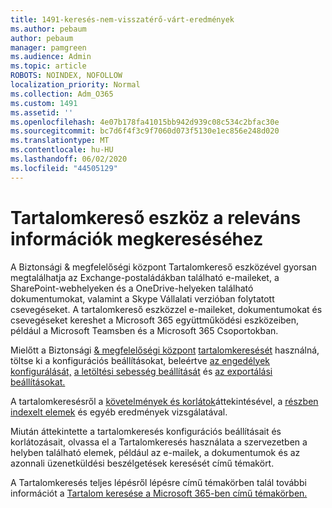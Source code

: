 ```yaml
---
title: 1491-keresés-nem-visszatérő-várt-eredmények
ms.author: pebaum
author: pebaum
manager: pamgreen
ms.audience: Admin
ms.topic: article
ROBOTS: NOINDEX, NOFOLLOW
localization_priority: Normal
ms.collection: Adm_O365
ms.custom: 1491
ms.assetid: ''
ms.openlocfilehash: 4e07b178fa41015bb942d939c08c534c2bfac30e
ms.sourcegitcommit: bc7d6f4f3c9f7060d073f5130e1ec856e248d020
ms.translationtype: MT
ms.contentlocale: hu-HU
ms.lasthandoff: 06/02/2020
ms.locfileid: "44505129"
---
```

# <a name="content-search-tool-to-find-relevant-info"></a>Tartalomkereső eszköz a releváns információk megkereséséhez

A Biztonsági & megfelelőségi központ Tartalomkereső eszközével gyorsan megtalálhatja az Exchange-postaládákban található e-maileket, a SharePoint-webhelyeken és a OneDrive-helyeken található dokumentumokat, valamint a Skype Vállalati verzióban folytatott csevegéseket. A tartalomkereső eszközzel e-maileket, dokumentumokat és csevegéseket kereshet a Microsoft 365 együttműködési eszközeiben, például a Microsoft Teamsben és a Microsoft 365 Csoportokban.


Mielőtt a Biztonsági [& megfelelőségi központ](https://sip.protection.office.com/homepage) [tartalomkeresését](https://sip.protection.office.com/contentsearchbeta?ContentOnly=1) használná, töltse ki a konfigurációs beállításokat, beleértve [az engedélyek konfigurálását,](https://docs.microsoft.com/microsoft-365/compliance/permissions-filtering-for-content-search) [a letöltési sebesség beállítását](https://docs.microsoft.com/microsoft-365/compliance/increase-download-speeds-when-exporting-ediscovery-results) és [az exportálási beállításokat.](https://docs.microsoft.com/microsoft-365/compliance/disable-reports-when-you-export-content-search-results)

A tartalomkeresésről a [követelmények és korlátok](https://docs.microsoft.com/microsoft-365/compliance/limits-for-content-search)áttekintésével, a [részben indexelt elemek](https://docs.microsoft.com/microsoft-365/compliance/investigating-partially-indexed-items-in-ediscovery) és egyéb eredmények vizsgálatával.

Miután áttekintette a tartalomkeresés konfigurációs beállításait és korlátozásait, olvassa el a Tartalomkeresés használata a [ </a> szervezetben a helyben található elemek, például az e-mailek, a dokumentumok és az azonnali üzenetküldési beszélgetések keresését című témakört.](https://docs.microsoft.com/microsoft-365/compliance/content-search)

A Tartalomkeresés teljes lépésről lépésre című témakörben talál további információt a [Tartalom keresése a Microsoft 365-ben című témakörben.](https://docs.microsoft.com/microsoft-365/compliance/search-for-content)
